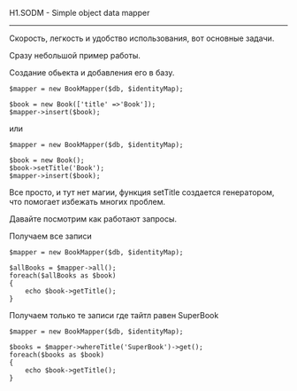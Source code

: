 H1.SODM - Simple object data mapper

--------

Скорость, легкость и удобство использования, вот основные задачи.

Сразу небольшой пример работы.

Создание обьекта и добавления его в базу.
```
$mapper = new BookMapper($db, $identityMap);

$book = new Book(['title' =>'Book']);
$mapper->insert($book);
```
или 
```
$mapper = new BookMapper($db, $identityMap);

$book = new Book();
$book->setTitle('Book');
$mapper->insert($book);
```

Все просто, и тут нет магии, функция setTitle создается генератором, что помогает избежать многих проблем.

Давайте посмотрим как работают запросы.

Получаем все записи
```
$mapper = new BookMapper($db, $identityMap);

$allBooks = $mapper->all();
foreach($allBooks as $book)
{
    echo $book->getTitle();
}
```

Получаем только те записи где тайтл равен SuperBook
```
$mapper = new BookMapper($db, $identityMap);

$books = $mapper->whereTitle('SuperBook')->get();
foreach($books as $book)
{
    echo $book->getTitle();
}
```